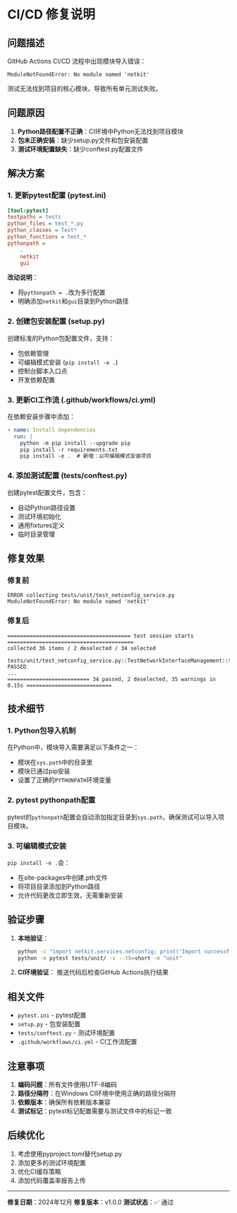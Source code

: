 # CI/CD 修复说明

## 问题描述

GitHub Actions CI/CD 流程中出现模块导入错误：
```
ModuleNotFoundError: No module named 'netkit'
```

测试无法找到项目的核心模块，导致所有单元测试失败。

## 问题原因

1. **Python路径配置不正确**：CI环境中Python无法找到项目模块
2. **包未正确安装**：缺少setup.py文件和包安装配置
3. **测试环境配置缺失**：缺少conftest.py配置文件

## 解决方案

### 1. 更新pytest配置 (pytest.ini)

```ini
[tool:pytest]
testpaths = tests
python_files = test_*.py
python_classes = Test*
python_functions = test_*
pythonpath = 
    .
    netkit
    gui
```

**改动说明**：
- 将`pythonpath = .`改为多行配置
- 明确添加`netkit`和`gui`目录到Python路径

### 2. 创建包安装配置 (setup.py)

创建标准的Python包配置文件，支持：
- 包依赖管理
- 可编辑模式安装 (`pip install -e .`)
- 控制台脚本入口点
- 开发依赖配置

### 3. 更新CI工作流 (.github/workflows/ci.yml)

在依赖安装步骤中添加：
```yaml
- name: Install dependencies
  run: |
    python -m pip install --upgrade pip
    pip install -r requirements.txt
    pip install -e .  # 新增：以可编辑模式安装项目
```

### 4. 添加测试配置 (tests/conftest.py)

创建pytest配置文件，包含：
- 自动Python路径设置
- 测试环境初始化
- 通用fixtures定义
- 临时目录管理

## 修复效果

### 修复前
```
ERROR collecting tests/unit/test_netconfig_service.py
ModuleNotFoundError: No module named 'netkit'
```

### 修复后
```
======================================= test session starts ========================================
collected 36 items / 2 deselected / 34 selected

tests/unit/test_netconfig_service.py::TestNetworkInterfaceManagement::test_get_network_interfaces_success PASSED
...
========================== 34 passed, 2 deselected, 35 warnings in 0.15s ===========================
```

## 技术细节

### 1. Python包导入机制

在Python中，模块导入需要满足以下条件之一：
- 模块在`sys.path`中的目录里
- 模块已通过pip安装
- 设置了正确的`PYTHONPATH`环境变量

### 2. pytest pythonpath配置

pytest的`pythonpath`配置会自动添加指定目录到`sys.path`，确保测试可以导入项目模块。

### 3. 可编辑模式安装

`pip install -e .`会：
- 在site-packages中创建.pth文件
- 将项目目录添加到Python路径
- 允许代码更改立即生效，无需重新安装

## 验证步骤

1. **本地验证**：
   ```bash
   python -c "import netkit.services.netconfig; print('Import successful')"
   python -m pytest tests/unit/ -v --tb=short -m "unit"
   ```

2. **CI环境验证**：
   推送代码后检查GitHub Actions执行结果

## 相关文件

- `pytest.ini` - pytest配置
- `setup.py` - 包安装配置
- `tests/conftest.py` - 测试环境配置
- `.github/workflows/ci.yml` - CI工作流配置

## 注意事项

1. **编码问题**：所有文件使用UTF-8编码
2. **路径分隔符**：在Windows CI环境中使用正确的路径分隔符
3. **依赖版本**：确保所有依赖版本兼容
4. **测试标记**：pytest标记配置需要与测试文件中的标记一致

## 后续优化

1. 考虑使用pyproject.toml替代setup.py
2. 添加更多的测试环境配置
3. 优化CI缓存策略
4. 添加代码覆盖率报告上传

---

**修复日期**：2024年12月
**修复版本**：v1.0.0
**测试状态**：✅ 通过